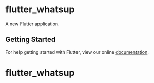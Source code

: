 # flutter_whatsup

A new Flutter application.

## Getting Started

For help getting started with Flutter, view our online
[documentation](https://flutter.io/).
# flutter_whatsup
